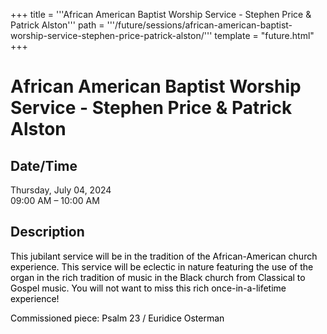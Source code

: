 +++
title = '''African American Baptist Worship Service - Stephen Price & Patrick Alston'''
path = '''/future/sessions/african-american-baptist-worship-service-stephen-price-patrick-alston/'''
template = "future.html"
+++

<h1>African American Baptist Worship Service - Stephen Price & Patrick Alston</h1>

<h2>Date/Time</h2>
<p>Thursday, July 04, 2024<br>
09:00 AM – 10:00 AM</p>
<h2>Description</h2>

<div class="ag87-crtemvc-hsbk"><div class="css-vsf5of"><p class="carina-rte-public-DraftStyleDefault-block"><span style="color: rgb(0,0,0);">This jubilant service will be in the tradition of the African-American church experience. This service will be eclectic in nature featuring the use of the organ in the rich tradition of music in the Black church from Classical to Gospel music. You will not want to miss this rich once-in-a-lifetime experience! <span style="font-weight: bold;"> </span></span></p><p class="carina-rte-public-DraftStyleDefault-block"><span style="color: rgb(0,0,0);">Commissioned piece: Psalm 23 / Euridice Osterman</span></p></div></div>


